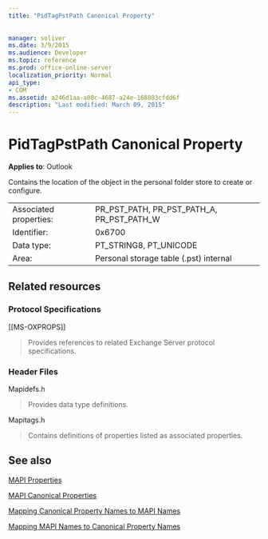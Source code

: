 ```yaml
---
title: "PidTagPstPath Canonical Property"
 
 
manager: soliver
ms.date: 3/9/2015
ms.audience: Developer
ms.topic: reference
ms.prod: office-online-server
localization_priority: Normal
api_type:
- COM
ms.assetid: a246d1aa-a08c-4687-a24e-168803cfdd6f
description: "Last modified: March 09, 2015"
---
```


# PidTagPstPath Canonical Property

  
  
**Applies to**: Outlook 
  
Contains the location of the object in the personal folder store to create or configure.
  
|||
|:-----|:-----|
|Associated properties:  <br/> |PR_PST_PATH, PR_PST_PATH_A, PR_PST_PATH_W  <br/> |
|Identifier:  <br/> |0x6700  <br/> |
|Data type:  <br/> |PT_STRING8, PT_UNICODE  <br/> |
|Area:  <br/> |Personal storage table (.pst) internal  <br/> |
   
## Related resources

### Protocol Specifications

[[MS-OXPROPS]] 
  
> Provides references to related Exchange Server protocol specifications.
    
### Header Files

Mapidefs.h
  
> Provides data type definitions.
    
Mapitags.h
  
> Contains definitions of properties listed as associated properties.
    
## See also



[MAPI Properties](mapi-properties.md)
  
[MAPI Canonical Properties](mapi-canonical-properties.md)
  
[Mapping Canonical Property Names to MAPI Names](mapping-canonical-property-names-to-mapi-names.md)
  
[Mapping MAPI Names to Canonical Property Names](mapping-mapi-names-to-canonical-property-names.md)

